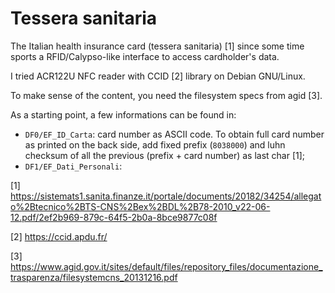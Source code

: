 # Tessera sanitaria

The Italian health insurance card (tessera sanitaria) [1] since some time sports a RFID/Calypso-like interface to access cardholder's data.

I tried ACR122U NFC reader with CCID [2] library on Debian GNU/Linux. 

To make sense of the content, you need the filesystem specs from agid [3].

As a starting point, a few informations can be found in: 
* `DF0/EF_ID_Carta`: card number as ASCII code. To obtain full card number as 
printed on the back side, add fixed prefix (`8038000`) and luhn checksum of 
all the previous (prefix + card number) as last char [1];
* `DF1/EF_Dati_Personali`: 

[1] https://sistemats1.sanita.finanze.it/portale/documents/20182/34254/allegato%2Btecnico%2BTS-CNS%2Bex%2BDL%2B78-2010_v22-06-12.pdf/2ef2b969-879c-64f5-2b0a-8bce9877c08f

[2] https://ccid.apdu.fr/

[3] https://www.agid.gov.it/sites/default/files/repository_files/documentazione_trasparenza/filesystemcns_20131216.pdf